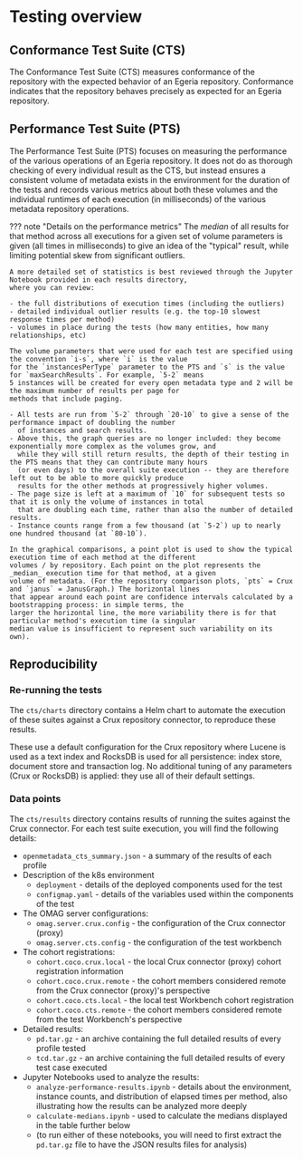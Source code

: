<!-- SPDX-License-Identifier: CC-BY-4.0 -->
<!-- Copyright Contributors to the ODPi Egeria project. -->

# Testing overview

## Conformance Test Suite (CTS)

The Conformance Test Suite (CTS) measures conformance of the repository with the expected behavior of an Egeria
repository. Conformance indicates that the repository behaves precisely as expected for an Egeria repository.

## Performance Test Suite (PTS)

The Performance Test Suite (PTS) focuses on measuring the performance of the various operations of an Egeria repository.
It does not do as thorough checking of every individual result as the CTS, but instead ensures a consistent volume of
metadata exists in the environment for the duration of the tests and records various metrics about both these volumes
and the individual runtimes of each execution (in milliseconds) of the various metadata repository operations.

<!-- Following is a table of the specific median values for each repository and volume (also including the results for
methods that are only currently implemented by the Crux repository connector, or only return in a sufficiently timely
manner to be included in the tests): -->

??? note "Details on the performance metrics"
    The _median_ of all results for that method across all executions for a given set of volume parameters is given
    (all times in milliseconds) to give an idea of the "typical" result, while limiting potential skew from significant
    outliers.

    A more detailed set of statistics is best reviewed through the Jupyter Notebook provided in each results directory,
    where you can review:

    - the full distributions of execution times (including the outliers)
    - detailed individual outlier results (e.g. the top-10 slowest response times per method)
    - volumes in place during the tests (how many entities, how many relationships, etc)
    
    The volume parameters that were used for each test are specified using the convention `i-s`, where `i` is the value
    for the `instancesPerType` parameter to the PTS and `s` is the value for `maxSearchResults`. For example, `5-2` means
    5 instances will be created for every open metadata type and 2 will be the maximum number of results per page for
    methods that include paging.

    - All tests are run from `5-2` through `20-10` to give a sense of the performance impact of doubling the number
      of instances and search results.
    - Above this, the graph queries are no longer included: they become exponentially more complex as the volumes grow, and
      while they will still return results, the depth of their testing in the PTS means that they can contribute many hours
      (or even days) to the overall suite execution -- they are therefore left out to be able to more quickly produce
      results for the other methods at progressively higher volumes.
    - The page size is left at a maximum of `10` for subsequent tests so that it is only the volume of instances in total
      that are doubling each time, rather than also the number of detailed results.
    - Instance counts range from a few thousand (at `5-2`) up to nearly one hundred thousand (at `80-10`).
    
    In the graphical comparisons, a point plot is used to show the typical execution time of each method at the different
    volumes / by repository. Each point on the plot represents the _median_ execution time for that method, at a given
    volume of metadata. (For the repository comparison plots, `pts` = Crux and `janus` = JanusGraph.) The horizontal lines
    that appear around each point are confidence intervals calculated by a bootstrapping process: in simple terms, the
    larger the horizontal line, the more variability there is for that particular method's execution time (a singular
    median value is insufficient to represent such variability on its own).

## Reproducibility

### Re-running the tests

The `cts/charts` directory contains a Helm chart to automate the execution of these suites against a Crux repository
connector, to reproduce these results.

These use a default configuration for the Crux repository where Lucene is used as a text index and RocksDB is used for
all persistence: index store, document store and transaction log. No additional tuning of any parameters (Crux or RocksDB)
is applied: they use all of their default settings.

### Data points

The `cts/results` directory contains results of running the suites against the Crux connector. For each test suite execution,
you will find the following details:

- `openmetadata_cts_summary.json` - a summary of the results of each profile
- Description of the k8s environment
    - `deployment` - details of the deployed components used for the test
    - `configmap.yaml` - details of the variables used within the components of the test
- The OMAG server configurations:
    - `omag.server.crux.config` - the configuration of the Crux connector (proxy)
    - `omag.server.cts.config` - the configuration of the test workbench
- The cohort registrations:
    - `cohort.coco.crux.local` - the local Crux connector (proxy) cohort registration information
    - `cohort.coco.crux.remote` - the cohort members considered remote from the Crux connector (proxy)'s perspective
    - `cohort.coco.cts.local` - the local test Workbench cohort registration
    - `cohort.coco.cts.remote` - the cohort members considered remote from the test Workbench's perspective
- Detailed results:
    - `pd.tar.gz` - an archive containing the full detailed results of every profile tested
    - `tcd.tar.gz` - an archive containing the full detailed results of every test case executed
- Jupyter Notebooks used to analyze the results:
    - `analyze-performance-results.ipynb` - details about the environment, instance counts, and distribution of elapsed
      times per method, also illustrating how the results can be analyzed more deeply
    - `calculate-medians.ipynb` - used to calculate the medians displayed in the table further below
    - (to run either of these notebooks, you will need to first extract the `pd.tar.gz` file to have the JSON results
      files for analysis)

